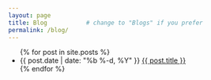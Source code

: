 ```yaml
---
layout: page
title: Blog           # change to "Blogs" if you prefer
permalink: /blog/
---
```


<ul class="posts">
  {% for post in site.posts %}
    <li>
      <span class="post-date">{{ post.date | date: "%b %-d, %Y" }}</span>
      <a href="{{ post.url | relative_url }}">{{ post.title }}</a>
    </li>
  {% endfor %}
</ul>
